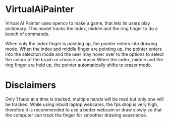 # VirtualAiPainter
Virtual AI Painter uses opencv to make a game, that lets its users play pictionary. This model tracks the index, middle and the ring finger to  do a bunch of commands. 

When only the index finger is pointing up, the pointer enters into drawing mode.
When the index and middle finger are pointing up, the pointer enters into the selection mode and the user may hover over to the options to select the colour of the brush or choose an eraser
When the index, middle and the ring finger are held up, the pointer automatically shifts to eraser mode. 

# Disclaimers 
Only 1 hand at a time is tracked, multiple hands will be read but only one will be tracked.
While using inbuilt laptop webcams, the fps drop is very high, therefore it is recommended to use a better webcam or draw slowly so that the computer can track the finger for smoother drawing experience. 
